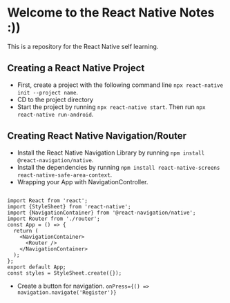 # Welcome to the React Native Notes :))

This is a repository for the React Native self learning.

## Creating a React Native Project

- First, create a project with the following command line `npx react-native init --project name`.
- CD to the project directory
- Start the project by running `npx react-native start`. Then run `npx react-native run-android`.

## Creating React Native Navigation/Router

- Install the React Native Navigation Library by running `npm install @react-navigation/native`.
- Install the dependencies by running `npm install react-native-screens react-native-safe-area-context`.
- Wrapping your App with NavigationController.

```

import React from 'react';
import {StyleSheet} from 'react-native';
import {NavigationContainer} from '@react-navigation/native';
import Router from './router';
const App = () => {
  return (
    <NavigationContainer>
      <Router />
    </NavigationContainer>
  );
};
export default App;
const styles = StyleSheet.create({});

```

- Create a button for navigation. `onPress={() => navigation.navigate('Register')}`
